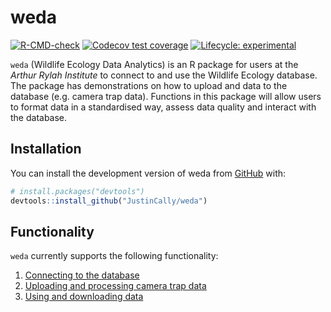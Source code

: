 
# weda

<!-- badges: start -->
[![R-CMD-check](https://github.com/JustinCally/weda/actions/workflows/R-CMD-check.yaml/badge.svg)](https://github.com/JustinCally/weda/actions/workflows/R-CMD-check.yaml)
[![Codecov test
coverage](https://codecov.io/gh/JustinCally/weda/branch/main/graph/badge.svg)](https://app.codecov.io/gh/JustinCally/weda?branch=main)
[![Lifecycle:
experimental](https://img.shields.io/badge/lifecycle-experimental-orange.svg)](https://lifecycle.r-lib.org/articles/stages.html#experimental)
<!-- badges: end -->

`weda` (Wildlife Ecology Data Analytics) is an R package for users at
the *Arthur Rylah Institute* to connect to and use the Wildlife Ecology
database. The package has demonstrations on how to upload and data to
the database (e.g. camera trap data). Functions in this package will
allow users to format data in a standardised way, assess data quality
and interact with the database.

## Installation

You can install the development version of weda from
[GitHub](https://github.com/) with:

``` r
# install.packages("devtools")
devtools::install_github("JustinCally/weda")
```

## Functionality

`weda` currently supports the following functionality:

1.  [Connecting to the
    database](https://JustinCally.github.io/weda/articles/database-connect.html)  
2.  [Uploading and processing camera trap
    data](https://JustinCally.github.io/weda/articles/camtrap-upload.html)  
3.  [Using and downloading
    data](https://justincally.github.io/weda/articles/data-download.html)
